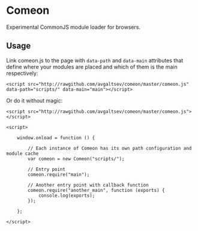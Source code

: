 # Comeon

Experimental CommonJS module loader for browsers.

## Usage

Link comeon.js to the page with `data-path` and `data-main` attributes that define where your modules are placed and which of them is the main respectively:

	<script src="http://rawgithub.com/avgaltsev/comeon/master/comeon.js" data-path="scripts/" data-main="main"></script>

Or do it without magic:

	<script src="http://rawgithub.com/avgaltsev/comeon/master/comeon.js"></script>
	
	<script>
		
		window.onload = function () {
			
			// Each instance of Comeon has its own path configuration and module cache
			var comeon = new Comeon("scripts/");
			
			// Entry point
			comeon.require("main");
			
			// Another entry point with callback function
			comeon.require("another_main", function (exports) {
				console.log(exports);
			});
			
		};
		
	</script>
